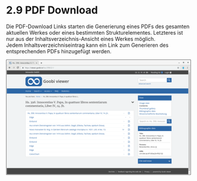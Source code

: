 # 2.9 PDF Download

Die PDF-Download Links starten die Generierung eines PDFs des gesamten aktuellen Werkes oder eines bestimmten Strukturelementes. Letzteres ist nur aus der Inhaltsverzeichnis-Ansicht eines Werkes möglich.  
Jedem Inhaltsverzeichniseintrag kann ein Link zum Generieren des entsprechenden PDFs hinzugefügt werden.

![](../../.gitbook/assets/2.9.png)

